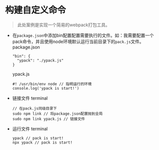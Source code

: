 # 构建自定义命令
> 此处案例是实现一个简易的webpack打包工具。
  - 在```package.json```中添加bin配置配置需要执行的文件。如：我需要配置一个pack命令，并且使用node环境默认运行当前目录下的```pack.js```文件。
    package.json
    ```
    "bin": {
      "ypack": "./ypack.js"
    }
    ```
    ypack.js
    ```
    #! /usr/bin/env node // 指明运行的环境
    console.log('ypack is start!')
    ```
  - 链接文件
    terminal
    ```
    // 在pack.js同级目录下
    sudo npm link // 将package.json配置抛到全局
    sudo npm link ypack.js // 链接文件
    ```
  - 运行文件
    terminal
    ```
    ypack // pack is start!
    npx ypack // pack is start!
    ```
